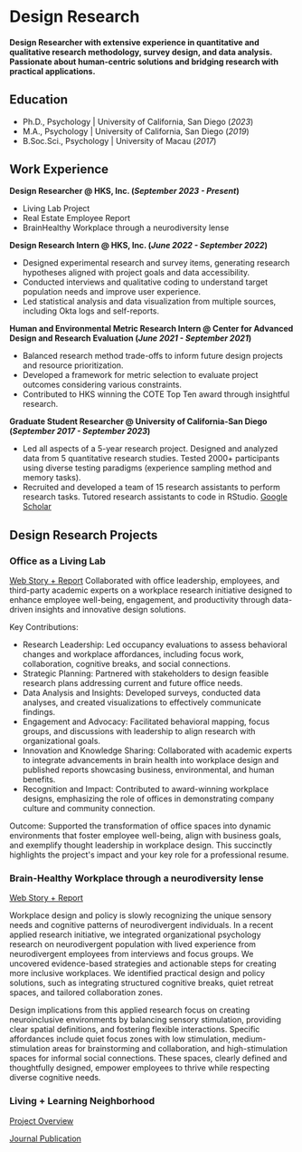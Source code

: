 # Design Research

#### Design Researcher with extensive experience in quantitative and qualitative research methodology, survey design, and data analysis. Passionate about human-centric solutions and bridging research with practical applications.


## Education
- Ph.D., Psychology | University of California, San Diego (_2023_)
- M.A., Psychology |  University of California, San Diego (_2019_)
- B.Soc.Sci., Psychology | University of Macau (_2017_)

## Work Experience
**Design Researcher @ HKS, Inc. (_September 2023 - Present_)**
- Living Lab Project
- Real Estate Employee Report
- BrainHealthy Workplace through a neurodiversity lense

**Design Research Intern @ HKS, Inc. (_June 2022 - September 2022_)**
- Designed experimental research and survey items, generating research hypotheses aligned with project goals and data accessibility.
- Conducted interviews and qualitative coding to understand target population needs and improve user experience.
- Led statistical analysis and data visualization from multiple sources, including Okta logs and self-reports.

**Human and Environmental Metric Research Intern @ Center for Advanced Design and Research Evaluation (_June 2021 - September 2021_)**
- Balanced research method trade-offs to inform future design projects and resource prioritization.
- Developed a framework for metric selection to evaluate project outcomes considering various constraints.
- Contributed to HKS winning the COTE Top Ten award through insightful research.

**Graduate Student Researcher @ University of California-San Diego (_September 2017 - September 2023_)**                                         
- Led all aspects of a 5-year research project. Designed and analyzed data from 5 quantitative research studies. Tested 2000+ participants using diverse testing paradigms (experience sampling method and memory tasks).
- Recruited and developed a team of 15 research assistants to perform research tasks. Tutored research assistants to code in RStudio.
[Google Scholar](https://scholar.google.com/citations?hl=en&user=tjyp9TUAAAAJ&view_op=list_works&sortby=pubdate)

## Design Research Projects
### Office as a Living Lab
[Web Story + Report](https://www.hksinc.com/how-we-think/reports/unlocking-brain-health-in-our-workplace-findings-from-hks-atlanta/)
Collaborated with office leadership, employees, and third-party academic experts on a workplace research initiative designed to enhance employee well-being, engagement, and productivity through data-driven insights and innovative design solutions.

Key Contributions:
- Research Leadership: Led occupancy evaluations to assess behavioral changes and workplace affordances, including focus work, collaboration, cognitive breaks, and social connections.
- Strategic Planning: Partnered with stakeholders to design feasible research plans addressing current and future office needs.
- Data Analysis and Insights: Developed surveys, conducted data analyses, and created visualizations to effectively communicate findings.
- Engagement and Advocacy: Facilitated behavioral mapping, focus groups, and discussions with leadership to align research with organizational goals.
- Innovation and Knowledge Sharing: Collaborated with academic experts to integrate advancements in brain health into workplace design and published reports showcasing business, environmental, and human benefits.
- Recognition and Impact: Contributed to award-winning workplace designs, emphasizing the role of offices in demonstrating company culture and community connection.

Outcome: Supported the transformation of office spaces into dynamic environments that foster employee well-being, align with business goals, and exemplify thought leadership in workplace design.
This succinctly highlights the project's impact and your key role for a professional resume.


### Brain-Healthy Workplace through a neurodiversity lense 
[Web Story + Report](https://www.hksinc.com/our-news/articles/mindful-design-mindful-people-neuroinclusive-workplaces/)

Workplace design and policy is slowly recognizing the unique sensory needs and cognitive patterns of neurodivergent individuals. In a recent applied research initiative, we integrated organizational psychology research on neurodivergent population with lived experience from neurodivergent employees from interviews and focus groups. We uncovered evidence-based strategies and actionable steps for creating more inclusive workplaces. We identified practical design and policy solutions, such as integrating structured cognitive breaks, quiet retreat spaces, and tailored collaboration zones.  

Design implications from this applied research focus on creating neuroinclusive environments by balancing sensory stimulation, providing clear spatial definitions, and fostering flexible interactions. Specific affordances include quiet focus zones with low stimulation, medium-stimulation areas for brainstorming and collaboration, and high-stimulation spaces for informal social connections. These spaces, clearly defined and thoughtfully designed, empower employees to thrive while respecting diverse cognitive needs. 

### Living + Learning Neighborhood
[Project Overview](https://www.cadreresearch.org/live-learn-lab) 

[Journal Publication](https://openurl.ebsco.com/EPDB%3Agcd%3A11%3A2009643/detailv2?sid=ebsco%3Aplink%3Ascholar&id=ebsco%3Agcd%3A177332883&crl=c&link_origin=scholar.google.com)

